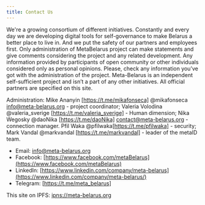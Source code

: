 ```yaml
---
title: Contact Us
---
```

We're a growing consortium of different initiatives. Constantly and every
day we are developing digital tools for self-governance to make Belarus a
better place to live in. And we put the safety of our partners and employees
first. 
Only administration of MetaBelarus project can make statements and give comments 
considering the project and any related development. Any information provided by 
participants of open community or other individuals considered only as personal opinions. 
Please, check any information you’ve got with the administration of the project.
Meta-Belarus is an independent self-sufficient project and isn’t a part of any other initiatives. 
All official partners are specified on this site.

Administration:
Mike Ananyin [https://t.me/mikafonseca] @mikafonseca info@meta-belarus.org - project coordinator;
Valeria Volodina @valeria_sverige [https://t.me/valeria_sverige] - Human dimension;
Nika Wegosky @daoNika [https://t.me/daoNika] contact@meta-belarus.org - connection manager. 
Pfil Waka @pfilwaka[https://t.me/pfilwaka] - security;
Mark Vandal @markvandal [https://t.me/markvandal] - leader of the metaID team. 

 - Email: info@meta-belarus.org
 - Facebook: [https://www.facebook.com/metaBelarus](https://www.facebook.com/metaBelarus)
 - LinkedIn: [https://www.linkedin.com/company/meta-belarus](https://www.linkedin.com/company/meta-belarus/)
 - Telegram: [https://t.me/meta_belarus]

This site on IPFS: [ipns://meta-belarus.org](ipns://meta-belarus.org)
